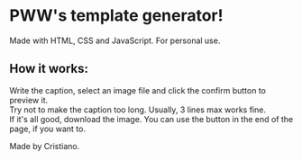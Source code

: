 # PWW's template generator!

Made with HTML, CSS and JavaScript. For personal use.

## How it works:

Write the caption, select an image file and click the confirm button to preview it.<br/>
Try not to make the caption too long. Usually, 3 lines max works fine.<br/>
If it's all good, download the image. You can use the button in the end of the page, if you want to.

Made by Cristiano.